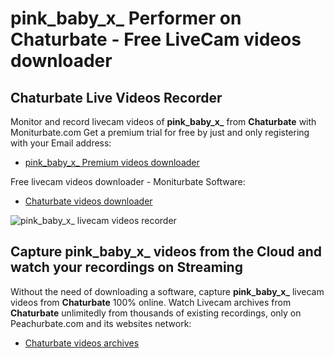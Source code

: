 # pink_baby_x_ Performer on Chaturbate - Free LiveCam videos downloader

## Chaturbate Live Videos Recorder

Monitor and record livecam videos of **pink_baby_x_** from **Chaturbate** with Moniturbate.com
Get a premium trial for free by just and only registering with your Email address:
* [pink_baby_x_ Premium videos downloader](https://moniturbate.com/request-demo-licence-key.html)

Free livecam videos downloader - Moniturbate Software:
* [Chaturbate videos downloader](https://moniturbate.com/moniturbate-download-software.html)

![pink_baby_x_ livecam videos recorder](https://peachurnet.com/templates/moniturbate-software.png)


## Capture pink_baby_x_ videos from the Cloud and watch your recordings on Streaming

Without the need of downloading a software, capture **pink_baby_x_** livecam videos from **Chaturbate** 100% online.
Watch Livecam archives from **Chaturbate** unlimitedly from thousands of existing recordings, only on Peachurbate.com and its websites network:
* [Chaturbate videos archives](https://peachurnet.com/)